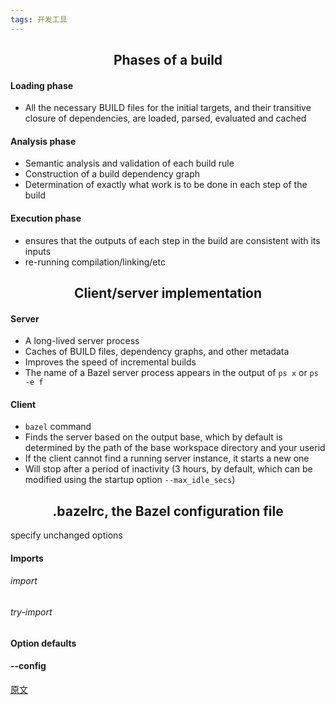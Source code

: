 ```yaml
---
tags: 开发工具
---
```




## <center>Phases of a build</center>

#### Loading phase

* All the necessary <hu>BUILD files</hu> for the initial targets, and their transitive closure of dependencies, are loaded, parsed, evaluated and cached

#### Analysis phase

* Semantic analysis and validation of each <hu>build rule</hu>
* Construction of a <hu>build dependency graph</hu>
* Determination of exactly what work is to be done in each step of the build

#### Execution phase

* ensures that the <hu>outputs</hu> of each step in the build are consistent with its inputs
* re-running compilation/linking/etc

## <center>Client/server implementation</center>

#### Server

* A <hu>long-lived</hu> server process
* <hu>Caches</hu> of BUILD files, dependency graphs, and other metadata
* Improves the speed of incremental builds
* The name of a Bazel server process appears in the output of `ps x` or `ps -e f`

#### Client

* `bazel` command
* Finds the server based on the output base, which by default is determined by the path of the base workspace directory and your userid
* If the client cannot find a running server instance, it starts a new one
* Will stop after a period of inactivity (3 hours, by default, which can be modified using the startup option `--max_idle_secs`)

## <center>.bazelrc, the Bazel configuration file</center>

specify unchanged options

#### Imports

###### import

###### try-import

#### Option defaults

#### --config





[原文](https://docs.bazel.build/versions/4.1.0/guide.html#phases-of-a-build)

